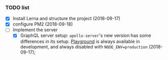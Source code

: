 ### TODO list
- [x] Install Lerna and structure the project (2018-09-17)
- [X] configure PM2 (2018-09-18)
- [ ] Implement the server
  - [x] GraphQL server setup: `apollo-server`'s new version has some differences in its setup. [Playground](https://www.apollographql.com/docs/apollo-server/features/graphql-playground.html) is always available in development, and always disabled with `NODE_ENV=production` (2018-09-17);
